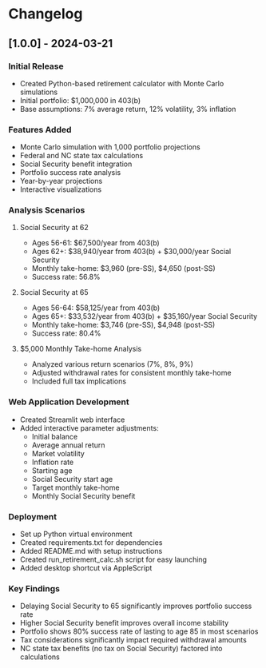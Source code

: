 # Changelog

## [1.0.0] - 2024-03-21

### Initial Release
- Created Python-based retirement calculator with Monte Carlo simulations
- Initial portfolio: $1,000,000 in 403(b)
- Base assumptions: 7% average return, 12% volatility, 3% inflation

### Features Added
- Monte Carlo simulation with 1,000 portfolio projections
- Federal and NC state tax calculations
- Social Security benefit integration
- Portfolio success rate analysis
- Year-by-year projections
- Interactive visualizations

### Analysis Scenarios
1. Social Security at 62
   - Ages 56-61: $67,500/year from 403(b)
   - Ages 62+: $38,940/year from 403(b) + $30,000/year Social Security
   - Monthly take-home: $3,960 (pre-SS), $4,650 (post-SS)
   - Success rate: 56.8%

2. Social Security at 65
   - Ages 56-64: $58,125/year from 403(b)
   - Ages 65+: $33,532/year from 403(b) + $35,160/year Social Security
   - Monthly take-home: $3,746 (pre-SS), $4,948 (post-SS)
   - Success rate: 80.4%

3. $5,000 Monthly Take-home Analysis
   - Analyzed various return scenarios (7%, 8%, 9%)
   - Adjusted withdrawal rates for consistent monthly take-home
   - Included full tax implications

### Web Application Development
- Created Streamlit web interface
- Added interactive parameter adjustments:
  - Initial balance
  - Average annual return
  - Market volatility
  - Inflation rate
  - Starting age
  - Social Security start age
  - Target monthly take-home
  - Monthly Social Security benefit

### Deployment
- Set up Python virtual environment
- Created requirements.txt for dependencies
- Added README.md with setup instructions
- Created run_retirement_calc.sh script for easy launching
- Added desktop shortcut via AppleScript

### Key Findings
- Delaying Social Security to 65 significantly improves portfolio success rate
- Higher Social Security benefit improves overall income stability
- Portfolio shows 80% success rate of lasting to age 85 in most scenarios
- Tax considerations significantly impact required withdrawal amounts
- NC state tax benefits (no tax on Social Security) factored into calculations 